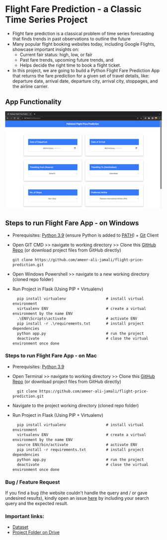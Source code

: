 # Flight Fare Prediction - a Classic Time Series Project

* Flight fare prediction is a classical problem of time series forecasting that finds trends in past observations to outline the future
* Many popular flight booking websites today, including Google Flights, showcase important insights on:
  * Current fair status: high, low, or fair
  * Past fare trends, upcoming future trends, and
  * Helps decide the right time to book a flight ticket.
* In this project, we are going to build a Python Flight Fare Prediction App that returns the fare prediction for a given set of travel details, like:  departure date, arrival date, departure city, arrival city, stoppages, and the airline carrier.

## App Functionality
![](templates/App_Functionality.png)

## Steps to run Flight Fare App - on Windows

* Prerequisites: [Python 3.9](https://www.python.org/downloads/) (ensure Python is added to [PATH](https://medium.com/co-learning-lounge/how-to-download-install-python-on-windows-2021-44a707994013)) + [Git](https://git-scm.com/downloads) Client
* Open GIT CMD >> navigate to working directory >> Clone this [GitHub Repo](https://github.com/ameer-ali-jamali/flight-price-prediction.git) (or download project files from GitHub directly)

      git clone https://github.com/ameer-ali-jamali/flight-price-prediction.git
* Open Windows Powershell >> navigate to a new working directory (cloned repo folder)
* Run Project in Flask (Using PIP + Virtualenv)

        pip install virtualenv                  # install virtual environment
        virtualenv ENV                          # create a virtual environment by the name ENV
        .\ENV\Scripts\activate                  # activate ENV
        pip install -r .\requirements.txt       # install project dependencies
        python app.py                           # run the project
        deactivate                              # close the virtual environment once done


### Steps to run Flight Fare App - on Mac

* Prerequisites: [Python 3.9](https://www.python.org/downloads/)
* Open Terminal >> navigate to working directory >> Clone this [GitHub Repo](https://github.com/ameer-ali-jamali/flight-price-prediction.git) (or download project files from GitHub directly)

        git clone https://github.com/ameer-ali-jamali/flight-price-prediction.git
* Navigate to the project working directory (cloned repo folder)
* Run Project in Flask (Using PIP + Virtualenv)

        pip install virtualenv                  # install virtual environment
        virtualenv ENV                          # create a virtual environment by the name ENV
        source ENV/bin/activate                 # activate ENV
        pip install -r requirements.txt         # install project dependencies
        python app.py                           # run the project
        deactivate                              # close the virtual environment once done

### Bug / Feature Request
If you find a bug (the website couldn't handle the query and / or gave undesired results), kindly open an issue [here](https://github.com/ameer-ali-jamali/flight-price-prediction/issues) by including your search query and the expected result.

### Important links:
* [Dataset](https://www.kaggle.com/datasets/nikhilmittal/flight-fare-prediction-mh)
* [Project Folder on Drive](https://drive.google.com/drive/folders/1vnapi048bbmoXyoxOLLX6W_tA6a1uQ9w?usp=sharing)
